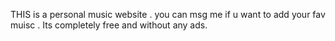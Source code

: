 THIS is a personal music website . you can msg me if u want to add your fav muisc . Its completely free and without any ads.
